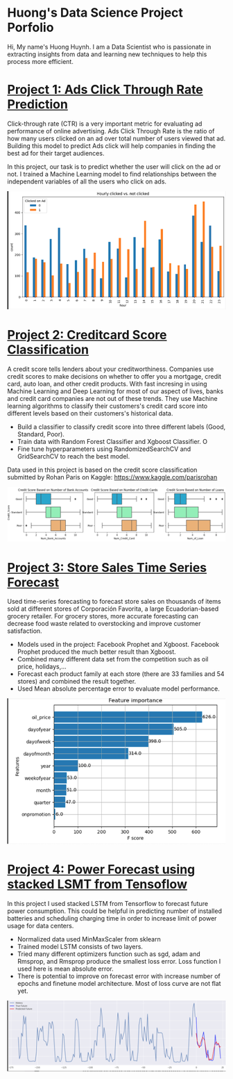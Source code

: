 # Huong's Data Science Project Porfolio
Hi, My name's Huong Huynh. I am a Data Scientist who is passionate in extracting insights from data and learning new techniques to help this process more efficient.

# [Project 1: Ads Click Through Rate Prediction](https://github.com/huongbt/Ads-CTR-Prediction)

Click-through rate (CTR) is a very important metric for evaluating ad performance of online advertising. Ads Click Through Rate is the ratio of how many users clicked on an ad over total number of users viewed that ad. Building this model to predict Ads click will help companies in finding the best ad for their target audiences. 

In this project, our task is to predict whether the user will click on the ad or not. I trained a Machine Learning model to find relationships between the independent variables of all the users who click on ads.

![](/images/ACTRi4.png)

# [Project 2: Creditcard Score Classification](https://github.com/huongbt/Credit-Score-Classification)

A credit score tells lenders about your creditworthiness. Companies use credit scores to make decisions on whether to offer you a mortgage, credit card, auto loan, and other credit products. With fast incresing in using Machine Learning and Deep Learning for most of our aspect of lives, banks and credit card companies are not out of these trends. They use Machine learning algorithms to classify their customers's credit card score into different levels based on their customers's historical data.

* Build a classifier to classify credit score into three different labels (Good, Standard, Poor). 
* Train data with Random Forest Classifier and Xgboost Classifier. O
* Fine tune hyperparameters using RandomizedSearchCV and GridSearchCV to reach the best model.

Data used in this project is based on the credit score classification submitted by Rohan Paris on Kaggle: https://www.kaggle.com/parisrohan

![](/images/csi3.png)

# [Project 3: Store Sales Time Series Forecast](https://github.com/huongbt/store-sales-time-series-forecast)

Used time-series forecasting to forecast store sales on thousands of items sold at different stores of Corporación Favorita, a large Ecuadorian-based grocery retailer. For grocery stores, more accurate forecasting can decrease food waste related to overstocking and improve customer satisfaction. 

* Models used in the project: Facebook Prophet and Xgboost. Facebook Prophet produced the much better result than Xgboost.
* Combined many different data set from the competition such as oil price, holidays,...
* Forecast each product family at each store (there are 33 families and 54 stores) and combined the result together.
* Used Mean absolute percentage error to evaluate model performance.
  
![](/images/sfci2.png)

# [Project 4: Power Forecast using stacked LSMT from Tensoflow](https://github.com/huongbt/Power_forecast_Tensorflow)

In this project I used stacked LSTM from Tensorflow to forecast future power consumption. This could be helpful in predicting number of installed batteries and scheduling charging time in order to increase limit of power usage for data centers.
* Normalized data used MinMaxScaler from sklearn
* Trained model LSTM consists of two layers. 
* Tried many different optimizers function such as sgd, adam and Rmsprop, and Rmsprop produce the smallest loss error. Loss function I used here is mean absolute error.
* There is potential to improve on forecast error with increase number of epochs and finetune model architecture. Most of loss curve are not flat yet.

![](/images/pfi3.png)

